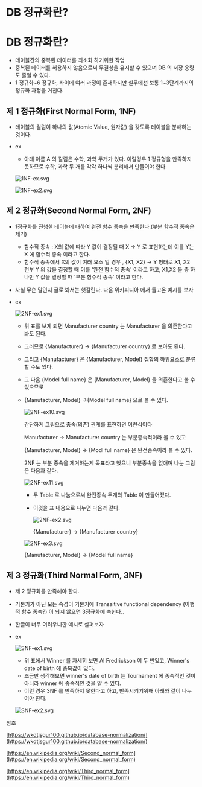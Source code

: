 # DB 정규화란?

# DB 정규화란?

- 테이블간의 중복된 데이터를 최소화 하기위한 작업
- 중복된 데이터를 허용하지 않음으로써 무결성을 유지할 수 있으며 DB 의 저장 용량도 줄일 수 있다.
- 1 정규화~6 정규화, 사이에 여러 과정이 존재하지만 실무에선 보통 1~3단계까지의 정규화 과정을 거친다.

## 제 1 정규화(First Normal Form, 1NF)

- 테이블의 컬럼이 하나의 값(Atomic Value, 원자값) 을 갖도록 테이블을 분해하는 것이다.
- ex
    - 아래 이름 A 의 칼럼은 수학, 과학 두개가 있다. 이럴경우 1 정규형을 만족하지 못하므로 수학, 과학 두 개를 각각 하나씩 분리해서 만들어야 한다.

    ![1NF-ex.svg](normalizationImg/1NF-ex.svg)

    ![1NF-ex2.svg](normalizationImg/1NF-ex2.svg)

## 제 2 정규화(Second Normal Form, 2NF)

- 1정규화를 진행한 테이블에 대하여 완전 함수 종속을 만족한다.(부분 함수적 종속은 제거)
    - 함수적 종속 : X의 값에 따라 Y 값이 결정될 때 X → Y 로 표현하는데 이를 Y는 X 에 함수적 종속 이라고 한다.
    - 함수적 종속에서 X의 값이 여러 요소 일 경우 , {X1, X2} → Y 형태로 X1, X2 전부 Y 의 값을 결정할 때 이를 '완전 함수적 종속' 이라고 하고, X1,X2 둘 중 하나만 Y 값을 결정할 때 '부분 함수적 종속' 이라고 한다.
- 사실 무슨 말인지 글로 봐서는 햇갈린다. 다음 위키피디아 에서 들고온 예시를 보자
- ex

    ![2NF-ex1.svg](normalizationImg/2NF-ex1.svg)

    - 위 표를 보게 되면 Manufacturer country 는 Manufacturer 을 의존한다고 봐도 된다.
    - 그러므로 {Manufacturer} → {Manufacturer country} 로 보아도 된다.
    - 그리고 {Manufacturer} 은 {Manufacturer, Model} 집합의 하위요소로 분류 할 수도 있다.
    - 그 다음 {Model full name} 은 {Manufacturer, Model} 을 의존한다고 볼 수 있으므로
    - {Manufacturer, Model} →{Model full name} 으로 볼 수 있다.

        ![2NF-ex10.svg](normalizationImg/2NF-ex10.svg)

        간단하게 그림으로 종속(의존) 관계를 표현하면 이런식이다

        Manufacturer → Manufacturer country 는 부분종속적이라 볼 수 있고

        {Manufacturer, Model} → {Modl full name} 은 완전종속이라 볼 수 있다.

        2NF 는 부분 종속을 제거하는게 목표라고 했으니 부분종속을 없애며 나눈 그림은 다음과 같다.

        ![2NF-ex11.svg](normalizationImg/2NF-ex11.svg)

        - 두 Table 로 나눔으로써 완전종속 두개의 Table 이 만들어졌다.
        - 이것을 표 내용으로 나누면 다음과 같다.

            ![2NF-ex2.svg](normalizationImg/2NF-ex2.svg)

            {Manufacturer} → {Manufacturer country}

        ![2NF-ex3.svg](normalizationImg/2NF-ex3.svg)

        {Manufacturer, Model} → {Model full name}

## 제 3 정규화(Third Normal Form, 3NF)

- 제 2 정규화를 만족해야 한다.
- 기본키가 아닌 모든 속성이 기본키에 Transaitive functional dependency (이행적 함수 종속?) 이 되지 않으면 3정규화에 속한다..
- 한글이 너무 어려우니깐 예시로 살펴보자
- ex

    ![3NF-ex1.svg](normalizationImg/3NF-ex1.svg)

    - 위 표에서 Winner 를 자세히 보면 AI Fredrickson 이 두 번있고, Winner's date of birth 에 중복값이 있다.
    - 조금만 생각해보면 winner's date of birth 는 Tournament 에 종속적인 것이 아니라 winner 에 종속적인 것을 알 수 있다.
    - 이런 경우 3NF 를 만족하지 못한다고 하고, 만족시키기위해 아래와 같이 나누어야 한다.

    ![3NF-ex2.svg](normalizationImg/3NF-ex2.svg)

참조

[https://wkdtjsgur100.github.io/database-normalization/](https://wkdtjsgur100.github.io/database-normalization/)

[https://en.wikipedia.org/wiki/Second_normal_form](https://en.wikipedia.org/wiki/Second_normal_form)

[https://en.wikipedia.org/wiki/Third_normal_form](https://en.wikipedia.org/wiki/Third_normal_form)